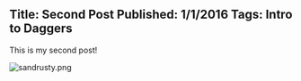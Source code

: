 Title: Second Post
Published: 1/1/2016
Tags: Intro to Daggers
---
This is my second post!

![sandrusty.png](http://www.chaotic-awesome.com/posts/sandrusty.png)


